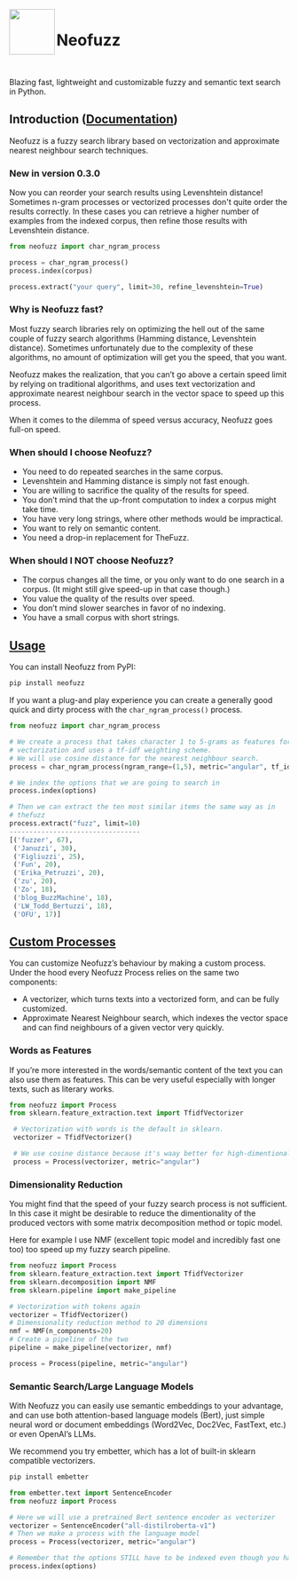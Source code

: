 <img align="left" width="82" height="82" src="docs/_static/logo.svg">

# Neofuzz

<br>

Blazing fast, lightweight and customizable fuzzy and semantic text search in Python.

## Introduction ([Documentation](https://x-tabdeveloping.github.io/neofuzz/))
Neofuzz is a fuzzy search library based on vectorization and approximate nearest neighbour
search techniques.

### New in version 0.3.0
Now you can reorder your search results using Levenshtein distance!
Sometimes n-gram processes or vectorized processes don't quite order the results correctly.
In these cases you can retrieve a higher number of examples from the indexed corpus, then refine those results with Levenshtein distance.

```python
from neofuzz import char_ngram_process

process = char_ngram_process()
process.index(corpus)

process.extract("your query", limit=30, refine_levenshtein=True)
```

### Why is Neofuzz fast?
Most fuzzy search libraries rely on optimizing the hell out of the same couple of fuzzy search algorithms (Hamming distance, Levenshtein distance). Sometimes unfortunately due to the complexity of these algorithms, no amount of optimization will get you the speed, that you want.

Neofuzz makes the realization, that you can’t go above a certain speed limit by relying on traditional algorithms, and uses text vectorization and approximate nearest neighbour search in the vector space to speed up this process.

When it comes to the dilemma of speed versus accuracy, Neofuzz goes full-on speed.

### When should I choose Neofuzz?
 - You need to do repeated searches in the same corpus.
 - Levenshtein and Hamming distance is simply not fast enough.
 - You are willing to sacrifice the quality of the results for speed.
 - You don’t mind that the up-front computation to index a corpus might take time.
 - You have very long strings, where other methods would be impractical.
 - You want to rely on semantic content.
 - You need a drop-in replacement for TheFuzz.

### When should I NOT choose Neofuzz?
 - The corpus changes all the time, or you only want to do one search in a corpus. (It might still give speed-up in that case though.)
 - You value the quality of the results over speed.
 - You don’t mind slower searches in favor of no indexing.
 - You have a small corpus with short strings.

## [Usage](https://x-tabdeveloping.github.io/neofuzz/getting_started.html)

You can install Neofuzz from PyPI:

```bash
pip install neofuzz
```

If you want a plug-and play experience you can create a generally good quick and dirty
process with the `char_ngram_process()` process.

```python
from neofuzz import char_ngram_process

# We create a process that takes character 1 to 5-grams as features for
# vectorization and uses a tf-idf weighting scheme.
# We will use cosine distance for the nearest neighbour search.
process = char_ngram_process(ngram_range=(1,5), metric="angular", tf_idf=True)

# We index the options that we are going to search in
process.index(options)

# Then we can extract the ten most similar items the same way as in
# thefuzz
process.extract("fuzz", limit=10)
---------------------------------
[('fuzzer', 67),
 ('Januzzi', 30),
 ('Figliuzzi', 25),
 ('Fun', 20),
 ('Erika_Petruzzi', 20),
 ('zu', 20),
 ('Zo', 18),
 ('blog_BuzzMachine', 18),
 ('LW_Todd_Bertuzzi', 18),
 ('OFU', 17)]
```

## [Custom Processes](https://x-tabdeveloping.github.io/neofuzz/custom_vectorizer.html)

You can customize Neofuzz’s behaviour by making a custom process.
Under the hood every Neofuzz Process relies on the same two components:

 - A vectorizer, which turns texts into a vectorized form, and can be fully customized.
 - Approximate Nearest Neighbour search, which indexes the vector space and can find neighbours of a given vector very quickly.
### Words as Features

If you’re more interested in the words/semantic content of the text you can also use them as features. This can be very useful especially with longer texts, such as literary works.

```python
from neofuzz import Process
from sklearn.feature_extraction.text import TfidfVectorizer

 # Vectorization with words is the default in sklearn.
 vectorizer = TfidfVectorizer()

 # We use cosine distance because it's waay better for high-dimentional spaces.
 process = Process(vectorizer, metric="angular")
```

### Dimensionality Reduction

You might find that the speed of your fuzzy search process is not sufficient. In this case it might be desirable to reduce the dimentionality of the produced vectors with some matrix decomposition method or topic model.

Here for example I use NMF (excellent topic model and incredibly fast one too) too speed up my fuzzy search pipeline.

```python
from neofuzz import Process
from sklearn.feature_extraction.text import TfidfVectorizer
from sklearn.decomposition import NMF
from sklearn.pipeline import make_pipeline

# Vectorization with tokens again
vectorizer = TfidfVectorizer()
# Dimensionality reduction method to 20 dimensions
nmf = NMF(n_components=20)
# Create a pipeline of the two
pipeline = make_pipeline(vectorizer, nmf)

process = Process(pipeline, metric="angular")
```

### Semantic Search/Large Language Models

With Neofuzz you can easily use semantic embeddings to your advantage, and can use both attention-based language models (Bert), just simple neural word or document embeddings (Word2Vec, Doc2Vec, FastText, etc.) or even OpenAI’s LLMs.

We recommend you try embetter, which has a lot of built-in sklearn compatible vectorizers.
```bash
pip install embetter
```

```python
from embetter.text import SentenceEncoder
from neofuzz import Process

# Here we will use a pretrained Bert sentence encoder as vectorizer
vectorizer = SentenceEncoder("all-distilroberta-v1")
# Then we make a process with the language model
process = Process(vectorizer, metric="angular")

# Remember that the options STILL have to be indexed even though you have a pretrained vectorizer
process.index(options)
```

